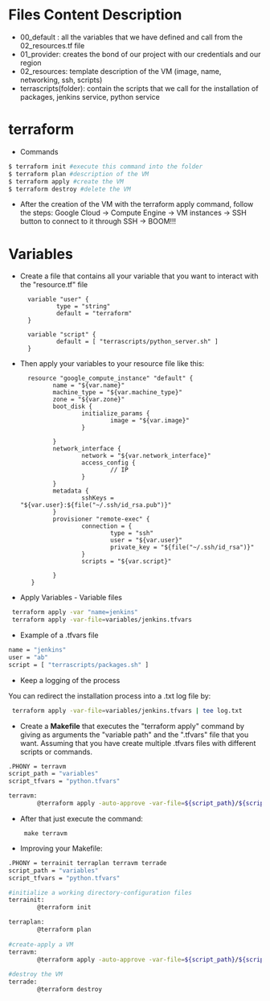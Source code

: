 # Files Content Description

- 00_default : all the variables that we have defined and call from the 02_resources.tf file
- 01_provider: creates the bond of our project with our credentials and our region
- 02_resources: template description of the VM (image, name, networking, ssh, scripts)
- terrascripts(folder): contain the scripts that we call for the installation of packages, jenkins service, python service


# terraform

- Commands
        
```sh
$ terraform init #execute this command into the folder
$ terraform plan #description of the VM
$ terraform apply #create the VM
$ terraform destroy #delete the VM
```
- After the creation of the VM with the terraform apply command, follow the steps:
  Google Cloud -> Compute Engine -> VM instances -> SSH button to connect to it through SSH -> BOOM!!! 
  
  
# Variables

- Create a file that contains all your variable that you want to interact with the "resource.tf" file

        variable "user" {
                type = "string"
                default = "terraform"
        }

        variable "script" {
                default = [ "terrascripts/python_server.sh" ]
        }
 
 - Then apply your variables to your resource file like this:
 
         resource "google_compute_instance" "default" {
                name = "${var.name}"
                machine_type = "${var.machine_type}"
                zone = "${var.zone}"
                boot_disk {
                        initialize_params {
                                image = "${var.image}"
                        }

                }
                network_interface {
                        network = "${var.network_interface}"
                        access_config {
                                // IP
                        }
                }
                metadata {
                        sshKeys = "${var.user}:${file("~/.ssh/id_rsa.pub")}"
                }
                provisioner "remote-exec" {
                        connection = {
                                type = "ssh"
                                user = "${var.user}"
                                private_key = "${file("~/.ssh/id_rsa")}"
                        }
                        scripts = "${var.script}"

                }
          }
 
 - Apply Variables - Variable files
```sh 
 terraform apply -var "name=jenkins"
 terraform apply -var-file=variables/jenkins.tfvars
```

- Example of a .tfvars file
```sh
name = "jenkins"
user = "ab"
script = [ "terrascripts/packages.sh" ]
```

- Keep a logging of the process 

You can redirect the installation process into a .txt log file by:
```sh
 terraform apply -var-file=variables/jenkins.tfvars | tee log.txt
```

- Create a **Makefile** that executes the "terraform apply" command by giving as arguments the "variable path" and the ".tfvars" file 
that you want. Assuming that you have create multiple .tfvars files with different scripts or commands.
```sh
.PHONY = terravm
script_path = "variables"
script_tfvars = "python.tfvars"

terravm:
        @terraform apply -auto-approve -var-file=${script_path}/${script_tfvars}
```

 - After that just execute the command:
 
        make terravm

- Improving your Makefile:
```sh
.PHONY = terrainit terraplan terravm terrade
script_path = "variables"
script_tfvars = "python.tfvars"

#initialize a working directory-configuration files
terrainit:
        @terraform init

terraplan:       
        @terraform plan
        
#create-apply a VM
terravm:
        @terraform apply -auto-approve -var-file=${script_path}/${script_tfvars}
        
#destroy the VM
terrade:
        @terraform destroy
```
